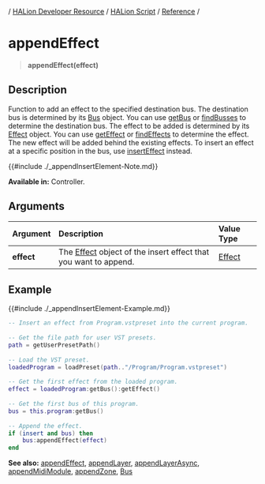/ [HALion Developer Resource](../../HALion-Developer-Resource.md) / [HALion Script](./HALion-Script.md) / [Reference](./Reference.md) /

# appendEffect

>**appendEffect(effect)**

## Description

Function to add an effect to the specified destination bus. The destination bus is determined by its [Bus](./Bus.md) object. You can use [getBus](./getBus.md) or [findBusses](./findBusses.md) to determine the destination bus. The effect to be added is determined by its [Effect](./Effect.md) object. You can use [getEffect](./getEffect.md) or [findEffects](./findEffects.md) to determine the effect. The new effect will be added behind the existing effects. To insert an effect at a specific position in the bus, use [insertEffect](./insertEffect.md) instead.

{{#include ./_appendInsertElement-Note.md}}

**Available in:** Controller.

## Arguments

|Argument|Description|Value Type|
|:-|:-|:-|
|**effect**|The [Effect](./Effect.md) object of the insert effect that you want to append.|[Effect](./Effect.md)|

## Example

{{#include ./_appendInsertElement-Example.md}}

```lua
-- Insert an effect from Program.vstpreset into the current program.
  
-- Get the file path for user VST presets.
path = getUserPresetPath()
  
-- Load the VST preset.
loadedProgram = loadPreset(path.."/Program/Program.vstpreset")
  
-- Get the first effect from the loaded program.
effect = loadedProgram:getBus():getEffect()
  
-- Get the first bus of this program.
bus = this.program:getBus()
  
-- Append the effect.
if (insert and bus) then
    bus:appendEffect(effect)
end
```

**See also:** [appendEffect](./appendEffect.md), [appendLayer](./appendLayer.md), [appendLayerAsync](./appendLayerAsync.md), [appendMidiModule](./appendMidiModule.md), [appendZone](./appendZone.md), [Bus](./Bus.md)